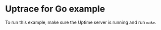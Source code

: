# Uptrace for Go example

To run this example, make sure the Uptime server is running and run `make`.